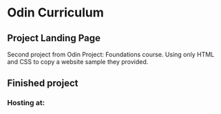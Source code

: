 # Odin Curriculum

## Project Landing Page

Second project from Odin Project: Foundations course. Using only HTML and CSS to copy a website sample they provided.

## Finished project

### Hosting at:

